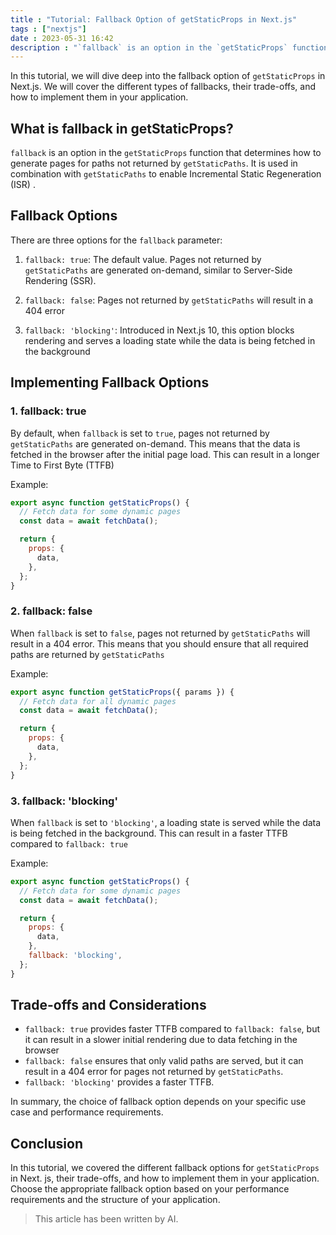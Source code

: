 ```yaml
---
title : "Tutorial: Fallback Option of getStaticProps in Next.js"
tags : ["nextjs"]
date : 2023-05-31 16:42
description : "`fallback` is an option in the `getStaticProps` function that determines how to generate pages for paths not returned by `getStaticPaths`. It is used in combination with `getStaticPaths` to enable Incremental Static Regeneration (ISR)"
---
```



In this tutorial, we will dive deep into the fallback option of `getStaticProps` in Next.js. We will cover the different types of fallbacks, their trade-offs, and how to implement them in your application.

## What is fallback in getStaticProps?

`fallback` is an option in the `getStaticProps` function that determines how to generate pages for paths not returned by `getStaticPaths`. It is used in combination with `getStaticPaths` to enable Incremental Static Regeneration (ISR) .

## Fallback Options

There are three options for the `fallback` parameter:

1. `fallback: true`: The default value. Pages not returned by `getStaticPaths` are generated on-demand, similar to Server-Side Rendering (SSR).

2. `fallback: false`: Pages not returned by `getStaticPaths` will result in a 404 error 

3. `fallback: 'blocking'`: Introduced in Next.js 10, this option blocks rendering and serves a loading state while the data is being fetched in the background 

## Implementing Fallback Options

### 1. fallback: true

By default, when `fallback` is set to `true`, pages not returned by `getStaticPaths` are generated on-demand. This means that the data is fetched in the browser after the initial page load. This can result in a longer Time to First Byte (TTFB)

Example:

```javascript
export async function getStaticProps() {
  // Fetch data for some dynamic pages
  const data = await fetchData();

  return {
    props: {
      data,
    },
  };
}
```

### 2. fallback: false

When `fallback` is set to `false`, pages not returned by `getStaticPaths` will result in a 404 error. This means that you should ensure that all required paths are returned by `getStaticPaths`

Example:

```javascript
export async function getStaticProps({ params }) {
  // Fetch data for all dynamic pages
  const data = await fetchData();

  return {
    props: {
      data,
    },
  };
}
```

### 3. fallback: 'blocking'

When `fallback` is set to `'blocking'`, a loading state is served while the data is being fetched in the background. This can result in a faster TTFB compared to `fallback: true`

Example:

```javascript
export async function getStaticProps() {
  // Fetch data for some dynamic pages
  const data = await fetchData();

  return {
    props: {
      data,
    },
    fallback: 'blocking',
  };
}
```

## Trade-offs and Considerations

- `fallback: true` provides faster TTFB compared to `fallback: false`, but it can result in a slower initial rendering due to data fetching in the browser
- `fallback: false` ensures that only valid paths are served, but it can result in a 404 error for pages not returned by `getStaticPaths`.
- `fallback: 'blocking'` provides a faster TTFB.

In summary, the choice of fallback option depends on your specific use case and performance requirements.

## Conclusion

In this tutorial, we covered the different fallback options for `getStaticProps` in Next.
js, their trade-offs, and how to implement them in your application.
Choose the appropriate fallback option based on your performance requirements and the structure of your application. 

> This article has been written by AI.